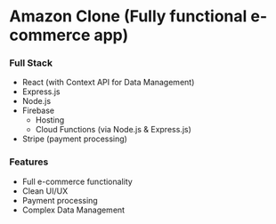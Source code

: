 # Amazon Clone (Fully functional e-commerce app)

### Full Stack

- React (with Context API for Data Management)
- Express.js
- Node.js
- Firebase
  - Hosting
  - Cloud Functions (via Node.js & Express.js)
- Stripe (payment processing)

### Features

- Full e-commerce functionality
- Clean UI/UX
- Payment processing
- Complex Data Management
